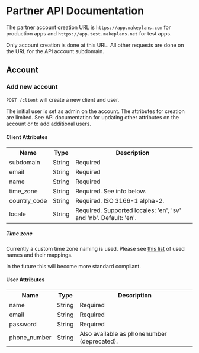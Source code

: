 # Partner API Documentation

The partner account creation URL is `https://app.makeplans.com` for production apps and `https://app.test.makeplans.net` for test apps.

Only account creation is done at this URL. All other requests are done on the URL for the API account subdomain.

## Account

### Add new account

`POST /client` will create a new client and user.

The initial user is set as admin on the account. The attributes for creation are limited. See API documentation for updating other attributes on the account or to add additional users.

#### Client Attributes

<table>
  <tr><th>Name</th><th>Type</th><th>Description</th></tr>
  <tr><td>subdomain</td><td>String</td><td>Required</td></tr>
  <tr><td>email</td><td>String</td><td>Required</td></tr>
  <tr><td>name</td><td>String</td><td>Required</td></tr>
  <tr><td>time_zone</td><td>String</td><td>Required. See info below.</td></tr>
  <tr><td>country_code</td><td>String</td><td>Required. ISO 3166-1 alpha-2.</td></tr>
  <tr><td>locale</td><td>String</td><td>Required. Supported locales: 'en', 'sv' and 'nb'. Default: 'en'.</td></tr>
</table>

##### Time zone

Currently a custom time zone naming is used. Please see [this list](https://github.com/rails/rails/blob/v7.1.3.4/activesupport/lib/active_support/values/time_zone.rb#L33) of used names and their mappings.

In the future this will become more standard compliant.

#### User Attributes

<table>
  <tr><th>Name</th><th>Type</th><th>Description</th></tr>
  <tr><td>name</td><td>String</td><td>Required</td></tr>
  <tr><td>email</td><td>String</td><td>Required</td></tr>
  <tr><td>password</td><td>String</td><td>Required</td></tr>
  <tr><td>phone_number</td><td>String</td><td>Also available as phonenumber (deprecated).</td></tr>
</table>